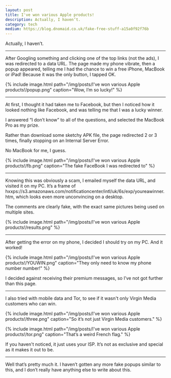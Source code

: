```yaml
---
layout: post
title: I've won various Apple products!
description: Actually, I haven’t.
category: tech
medium: https://blog.dnomaid.co.uk/fake-free-stuff-a15a0f92f76b
---
```


Actually, I haven’t.

---

After Googling something and clicking one of the top links (not the ads), I was redirected to a data URL. The page made my phone vibrate, then a popup appeared, telling me I had the chance to win a free iPhone, MacBook or iPad! Because it was the only button, I tapped OK.

{% include image.html path="/img/posts/I've won various Apple products!/popup.png" caption="Wow, I’m so lucky!" %}

---

At first, I thought it had taken me to Facebook, but then I noticed how it looked nothing like Facebook, and was telling me that I was a lucky winner.

I answered “I don’t know” to all of the questions, and selected the MacBook Pro as my prize.

Rather than download some sketchy APK file, the page redirected 2 or 3 times, finally stopping on an Internal Server Error.

No MacBook for me, I guess.

{% include image.html path="/img/posts/I've won various Apple products!/fb.png" caption="The fake FaceBook I was redirected to" %}

---

Knowing this was obviously a scam, I emailed myself the data URL, and visited it on my PC. It’s a frame of hxxps://s3.amazonaws.com/notificationcenter/intl/uk/6s/exp/youreawinner.htm, which looks even more unconvincing on a desktop.

The comments are clearly fake, with the exact same pictures being used on multiple sites.

{% include image.html path="/img/posts/I've won various Apple products!/results.png" %}

---


After getting the error on my phone, I decided I should try on my PC. And it worked!

{% include image.html path="/img/posts/I've won various Apple products!/YOUWIN.png" caption="They only need to know my phone number number!" %}

I decided against receiving their premium messages, so I’ve not got further than this page.

---


I also tried with mobile data and Tor, to see if it wasn't only Virgin Media customers who can win.

{% include image.html path="/img/posts/I've won various Apple products!/three.png" caption="So it’s not just Virgin Media customers." %}

{% include image.html path="/img/posts/I've won various Apple products!/tor.png" caption="That’s a weird French flag." %}

If you haven't noticed, it just uses your ISP. It’s not as exclusive and special as it makes it out to be.

---

Well that’s pretty much it. I haven’t gotten any more fake popups similar to this, and I don’t really have anything else to write about this.
